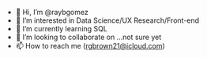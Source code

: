 - 👋 Hi, I’m @raybgomez
- 👀 I’m interested in Data Science/UX Research/Front-end
- 🌱 I’m currently learning SQL
- 💞️ I’m looking to collaborate on ...not sure yet
- 📫 How to reach me (rgbrown21@icloud.com)

<!---
raybgomez/raybgomez is a ✨ special ✨ repository because its `README.md` (this file) appears on your GitHub profile.
You can click the Preview link to take a look at your changes.
--->
